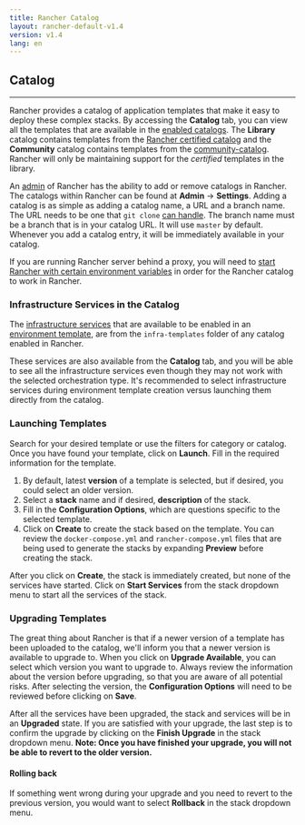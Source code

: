 ```yaml
---
title: Rancher Catalog
layout: rancher-default-v1.4
version: v1.4
lang: en
---
```


## Catalog
---

Rancher provides a catalog of application templates that make it easy to deploy these complex stacks. By accessing the **Catalog** tab, you can view all the templates that are available in the [enabled catalogs]({{site.baseurl}}/rancher/{{page.version}}/{{page.lang}}/configuration/settings/#catalog). The **Library** catalog contains templates from the [Rancher certified catalog](https://github.com/rancher/rancher-catalog) and the **Community** catalog contains templates from the  [community-catalog](https://github.com/rancher/community-catalog). Rancher will only be maintaining support for the _certified_ templates in the library.

An [admin]({{site.baseurl}}/rancher/{{page.version}}/{{page.lang}}/configuration/access-control/#admin) of Rancher has the ability to add or remove catalogs in Rancher. The catalogs within Rancher can be found at **Admin** -> **Settings**. Adding a catalog is as simple as adding a catalog name, a URL and a branch name. The URL needs to be one that `git clone` [can handle](https://git-scm.com/docs/git-clone#_git_urls_a_id_urls_a). The branch name must be a branch that is in your catalog URL. It will use `master` by default. Whenever you add a catalog entry, it will be immediately available in your catalog.

If you are running Rancher server behind a proxy, you will need to [start Rancher with certain environment variables]({{site.baseurl}}/rancher/{{page.version}}/{{page.lang}}/installing-rancher/installing-server/#http-proxy) in order for the Rancher catalog to work in Rancher.  

### Infrastructure Services in the Catalog

The [infrastructure services]({{site.baseurl}}/rancher/{{page.version}}/{{page.lang}}/rancher-services/) that are available to be enabled in an [environment template]({{site.baseurl}}/rancher/{{page.version}}/{{page.lang}}/environments/#what-is-an-environment-template), are from the `infra-templates` folder of any catalog enabled in Rancher.

These services are also available from the **Catalog** tab, and you will be able to see all the infrastructure services even though they may not work with the selected orchestration type. It's recommended to select infrastructure services during environment template creation versus launching them directly from the catalog.  

### Launching Templates

Search for your desired template or use the filters for category or catalog. Once you have found your template, click on **Launch**. Fill in the required information for the template.

1. By default, latest **version** of a template is selected, but if desired, you could select an older version.
2. Select a **stack** name and if desired, **description** of the stack.
3. Fill in the **Configuration Options**, which are questions specific to the selected template.
4. Click on **Create** to create the stack based on the template. You can review the `docker-compose.yml` and `rancher-compose.yml` files that are being used to generate the stacks by expanding **Preview** before creating the stack.

After you click on **Create**, the stack is immediately created, but none of the services have started. Click on **Start Services** from the stack dropdown menu to start all the services of the stack.

### Upgrading Templates

The great thing about Rancher is that if a newer version of a template has been uploaded to the catalog, we'll inform you that a newer version is available to upgrade to. When you click on **Upgrade Available**, you can select which version you want to upgrade to. Always review the information about the version before upgrading, so that you are aware of all potential risks. After selecting the version, the **Configuration Options** will need to be reviewed before clicking on **Save**.

After all the services have been upgraded, the stack and services will be in an **Upgraded** state. If you are satisfied with your upgrade, the last step is to confirm the upgrade by clicking on the **Finish Upgrade** in the stack dropdown menu. **Note: Once you have finished your upgrade, you will not be able to revert to the older version.**

#### Rolling back

If something went wrong during your upgrade and you need to revert to the previous version, you would want to select **Rollback** in the stack dropdown menu.
